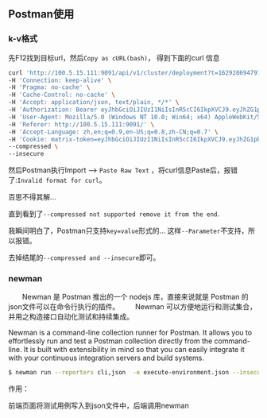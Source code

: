 ## Postman使用

### k-v格式

先F12找到目标url，然后`Copy as cURL(bash)`， 得到下面的curl 信息

```bash
curl 'http://100.5.15.111:9091/api/v1/cluster/deployment?t=1629286947976' \
-H 'Connection: keep-alive' \
-H 'Pragma: no-cache' \
-H 'Cache-Control: no-cache' \
-H 'Accept: application/json, text/plain, */*' \
-H 'Authorization: Bearer eyJhbGciOiJIUzI1NiIsInR5cCI6IkpXVCJ9.eyJhZG1pbiI6dHJ1ZSwiZXhwIjoxNjI5MzEzNDIwLCJuYW1lIjoieTE0OTg4In0.mOb01uCpwwkzuVZiPIlB3HOjCcywJaiOucaP_3TL2Y4' \
-H 'User-Agent: Mozilla/5.0 (Windows NT 10.0; Win64; x64) AppleWebKit/537.36 (KHTML, like Gecko) Chrome/92.0.4515.159 Safari/537.36' \
-H 'Referer: http://100.5.15.111:9091/' \
-H 'Accept-Language: zh,en;q=0.9,en-US;q=0.8,zh-CN;q=0.7' \
-H 'Cookie: matrix-token=eyJhbGciOiJIUzI1NiIsInR5cCI6IkpXVCJ9.eyJhZG1pbiI6dHJ1ZSwiZXhwIjoxNjI5MzEzNDIwLCJuYW1lIjoieTE0OTg4In0.mOb01uCpwwkzuVZiPIlB3HOjCcywJaiOucaP_3TL2Y4' \
--compressed \
--insecure
```

然后Postman执行Import --> `Paste Raw Text` ，将curl信息Paste后，报错了:`Invalid format for curl`。

百思不得其解...

直到看到了`--compressed not supported remove it from the end`.

我瞬间明白了，Postman只支持`key=value`形式的... 这样`--Parameter`不支持，所以报错。

去掉结尾的`--compressed and --insecure`即可。

### newman

　　Newman 是 Postman 推出的一个 nodejs 库，直接来说就是 Postman 的json文件可以在命令行执行的插件。
　　Newman 可以方便地运行和测试集合，并用之构造接口自动化测试和持续集成。

Newman is a command-line collection runner for Postman. It allows you to effortlessly run and test a Postman collection directly from the command-line. It is built with extensibility in mind so that you can easily integrate it with your continuous integration servers and build systems.

```bash
$ newman run --reporters cli,json  -e execute-environment.json --insecure --timeout-request 30000 --reporter-json-export execute-result.json  execute-collections.json > execute-log.log


```

作用：

前端页面将测试用例写入到json文件中，后端调用newman